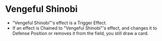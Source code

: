 # Vengeful Shinobi

*   "Vengeful Shinobi"'s effect is a Trigger Effect.
*   If an effect is Chained to "Vengeful Shinobi"'s effect, and changes it to Defense Position or removes it from the field, you still draw a card.
